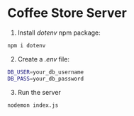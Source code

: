 # Coffee Store Server

1. Install _dotenv_ npm package:

```bash
npm i dotenv
```

2. Create a _.env_ file:

```bash
DB_USER=your_db_username
DB_PASS=your_db_password
```

3. Run the server

```bash
nodemon index.js
```
